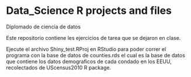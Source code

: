 # Data_Science R projects and files
Diplomado de ciencia de datos

Este repositorio contiene les ejercicios de tarea que se dejaron en clase.

Ejecute el archivo Shiny_test.RProj en RStudio para poder correr el programa con la base de datos de counties.rds
el cual es la base de datos que contiene los datos demograficos de cada condado en los EEUU, recolectados de UScensus2010 R package.
